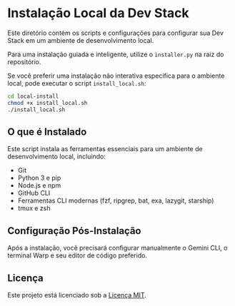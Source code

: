 # Instalação Local da Dev Stack

Este diretório contém os scripts e configurações para configurar sua Dev Stack em um ambiente de desenvolvimento local.

Para uma instalação guiada e inteligente, utilize o `installer.py` na raiz do repositório.

Se você preferir uma instalação não interativa específica para o ambiente local, pode executar o script `install_local.sh`:

```bash
cd local-install
chmod +x install_local.sh
./install_local.sh
```

## O que é Instalado

Este script instala as ferramentas essenciais para um ambiente de desenvolvimento local, incluindo:

- Git
- Python 3 e pip
- Node.js e npm
- GitHub CLI
- Ferramentas CLI modernas (fzf, ripgrep, bat, exa, lazygit, starship)
- tmux e zsh

## Configuração Pós-Instalação

Após a instalação, você precisará configurar manualmente o Gemini CLI, o terminal Warp e seu editor de código preferido.

## Licença

Este projeto está licenciado sob a [Licença MIT](../../LICENSE).